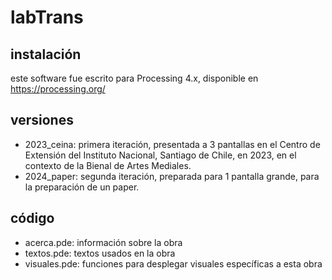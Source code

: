 # labTrans

## instalación

este software fue escrito para Processing 4.x, disponible en <https://processing.org/>

## versiones

- 2023_ceina: primera iteración, presentada a 3 pantallas en el Centro de Extensión del Instituto Nacional, Santiago de Chile, en 2023, en el contexto de la Bienal de Artes Mediales.
- 2024_paper: segunda iteración, preparada para 1 pantalla grande, para la preparación de un paper.

## código

- acerca.pde: información sobre la obra
- textos.pde: textos usados en la obra
- visuales.pde: funciones para desplegar visuales específicas a esta obra
